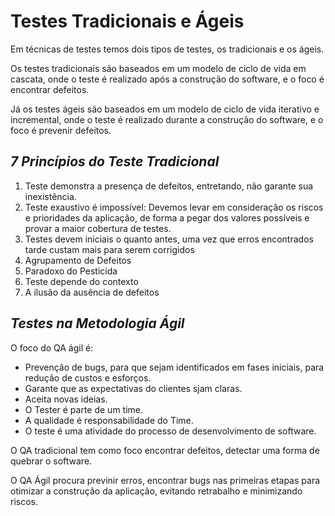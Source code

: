 # **Testes Tradicionais e Ágeis**

Em técnicas de testes temos dois tipos de testes, os tradicionais e os ágeis.

Os testes tradicionais são baseados em um modelo de ciclo de vida em cascata, onde o teste é realizado após a construção do software, e o foco é encontrar defeitos.

Já os testes ágeis são baseados em um modelo de ciclo de vida iterativo e incremental, onde o teste é realizado durante a construção do software, e o foco é prevenir defeitos.

## *7 Princípios do Teste Tradicional*

1. Teste demonstra a presença de defeitos, entretando, não garante sua inexistência.
2. Teste exaustivo é impossível: Devemos levar em consideração os riscos e prioridades da aplicação, de forma a pegar dos valores possíveis e provar a maior cobertura de testes.
3. Testes devem iniciais o quanto antes, uma vez que erros encontrados tarde custam mais para serem corrigidos
4. Agrupamento de Defeitos
5. Paradoxo do Pesticida
6. Teste depende do contexto
7. A ilusão da ausência de defeitos

## *Testes na Metodologia Ágil*

O foco do QA ágil é:

- Prevenção de bugs, para que sejam identificados em fases iniciais, para redução de custos e esforços.
- Garante que as expectativas do clientes sjam claras.
- Aceita novas ideias.
- O Tester é parte de um time.
- A qualidade é responsabilidade do Time.
- O teste é uma atividade do processo de desenvolvimento de software.

O QA tradicional tem como foco encontrar defeitos, detectar uma forma de quebrar o software.

O QA Ágil procura previnir erros, encontrar bugs nas primeiras etapas para otimizar a construção da aplicação, evitando retrabalho e minimizando riscos.
